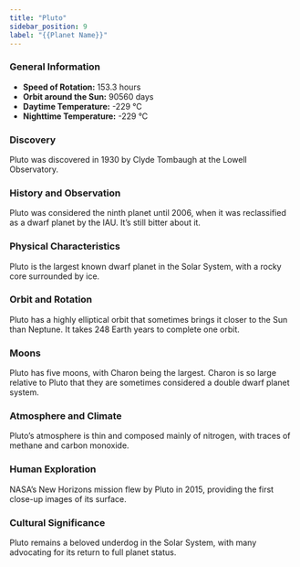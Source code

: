 ```yaml
---
title: "Pluto"
sidebar_position: 9
label: "{{Planet Name}}"
---
```


### General Information

- **Speed of Rotation:** 153.3 hours
- **Orbit around the Sun:** 90560 days
- **Daytime Temperature:** -229 °C
- **Nighttime Temperature:** -229 °C

### Discovery

Pluto was discovered in 1930 by Clyde Tombaugh at the Lowell Observatory.

### History and Observation

Pluto was considered the ninth planet until 2006, when it was reclassified as a dwarf planet by the IAU. It’s still bitter about it.

### Physical Characteristics

Pluto is the largest known dwarf planet in the Solar System, with a rocky core surrounded by ice.

### Orbit and Rotation

Pluto has a highly elliptical orbit that sometimes brings it closer to the Sun than Neptune. It takes 248 Earth years to complete one orbit.

### Moons

Pluto has five moons, with Charon being the largest. Charon is so large relative to Pluto that they are sometimes considered a double dwarf planet system.

### Atmosphere and Climate

Pluto’s atmosphere is thin and composed mainly of nitrogen, with traces of methane and carbon monoxide.

### Human Exploration

NASA’s New Horizons mission flew by Pluto in 2015, providing the first close-up images of its surface.

### Cultural Significance

Pluto remains a beloved underdog in the Solar System, with many advocating for its return to full planet status.